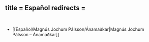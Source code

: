title = Español
redirects =
---

<br />

- [[Español/Magnús Jochum Pálsson/Ánamaðkar|Magnús Jochum Pálsson – Ánamaðkar]]